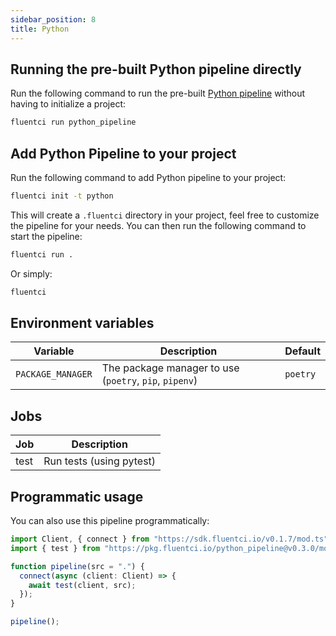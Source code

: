 ```yaml
---
sidebar_position: 8
title: Python
---
```



## Running the pre-built Python pipeline directly

Run the following command to run the pre-built [Python pipeline](https://github.com/fluent-ci-templates/python-pipeline) without having to initialize a project:

```bash
fluentci run python_pipeline
```

## Add Python Pipeline to your project

Run the following command to add Python pipeline to your project:

```bash
fluentci init -t python
```

This will create a `.fluentci` directory in your project, feel free to customize the pipeline for your needs.
You can then run the following command to start the pipeline:

```bash
fluentci run .
```

Or simply:

```bash
fluentci
```

## Environment variables

| Variable         | Description                                          | Default       |
| ---------------- | ------------------------------------------------------| ------------- |
|`PACKAGE_MANAGER` | The package manager to use (`poetry`, `pip`, `pipenv`) | `poetry`      |

## Jobs

| Job       | Description              |
| --------- | ------------------------ |
| test      | Run tests (using pytest) |

## Programmatic usage

You can also use this pipeline programmatically:

```ts
import Client, { connect } from "https://sdk.fluentci.io/v0.1.7/mod.ts";
import { test } from "https://pkg.fluentci.io/python_pipeline@v0.3.0/mod.ts";

function pipeline(src = ".") {
  connect(async (client: Client) => {
    await test(client, src);
  });
}

pipeline();
```
